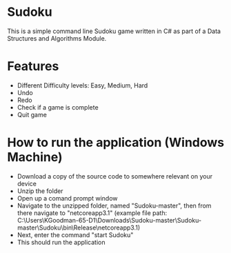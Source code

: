 # Sudoku

This is a simple command line Sudoku game written in C# as part of a Data Structures and Algorithms Module.

# Features
- Different Difficulty levels: Easy, Medium, Hard
- Undo
- Redo
- Check if a game is complete
- Quit game

# How to run the application (Windows Machine)
- Download a copy of the source code to somewhere relevant on your device
- Unzip the folder
- Open up a comand prompt window
- Navigate to the unzipped folder, named "Sudoku-master", then from there navigate to "netcoreapp3.1" (example file path: C:\Users\KGoodman-65-D1\Downloads\Sudoku-master\Sudoku-master\Sudoku\bin\Release\netcoreapp3.1)
- Next, enter the command "start Sudoku"
- This should run the application
